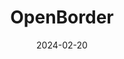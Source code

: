 ---  
layout: startup_page  
title: "OpenBorder"  
id: "openborder.com"  
permalink: "/openborderopenborder.com02202024/"  
website: "https://www.openborder.com/"  
funding_round: "Seed"  
funding_amount: "$10M"  
investors: "Peak XV Partners, Capital 49, Harlem Capital, Eurazeo"  
about: "OpenBorder provides a software platform that automates logistical needs for e-commerce merchants seeking international expansion. This includes shipping, trade compliance, product localization, and marketplace listings, enabling businesses to easily access global customers and sell on major platforms like Amazon with a fast delivery experience. The platform aims to simplify the complexities of cross-border trade for businesses of all sizes."  
markets: "E-commerce, Logistics, Compliance, E-Commerce, SaaS"  
hq: "Orlando, Florida, United States"  
founded_year: "2023"  
linkedin: "https://www.linkedin.com/company/openborderglobal"  
twitter: "https://twitter.com/openborderhq"  
instagram: ""  
facebook: ""  
crunchbase: "https://www.crunchbase.com/organization/openborder"  
pitchbook: "https://pitchbook.com/profiles/company/588879-10"  

date_display: "20-Feb-2024"  
date: "2024-02-20"

# SEO Optimization  
meta_title: "OpenBorder - Seed Funding ($10M)"  
meta_description: "OpenBorder, OpenBorder provides a software platform that automates logistical needs for e-commerce merchants seeking international expansion. This includes shippi..."  
meta_keywords: "OpenBorder, E-commerce, Logistics, Compliance, E-Commerce, SaaS, Seed funding"  
canonical_url: "https://startup.projectstartups.com/openborderopenborder.com02202024/"  
---
